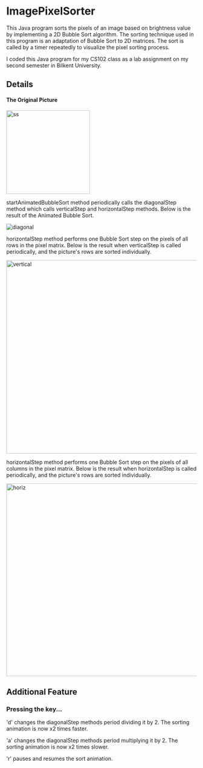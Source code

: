 # ImagePixelSorter
This Java program sorts the pixels of an image based on brightness value by implementing a 2D Bubble Sort algorithm. The sorting technique used in this program is an adaptation of Bubble Sort to 2D matrices. The sort is called by a timer repeatedly to visualize the pixel sorting process.

I coded this Java program for my CS102 class as a lab assignment on my second semester in Bilkent University.

## Details

#### The Original Picture

<img width="221" alt="ss" src="https://github.com/ph7oeuf/Image-Pixel-Sorter/assets/77412814/2dc38214-7e10-4aa9-a591-2bebde4a1c4c">


startAnimatedBubbleSort method periodically calls the diagonalStep method which calls verticalStep and horizontalStep methods.
Below is the result of the Animated Bubble Sort. 

![diagonal](https://github.com/ph7oeuf/Image-Pixel-Sorter/assets/77412814/cbe9ba68-b4a7-450b-b255-5a18f8d737f1)


horizontalStep method performs one Bubble Sort step on the pixels of all rows in the pixel matrix.
Below is the result when verticalStep is called periodically, and the picture's rows are sorted individually.

<img width="511" alt="vertical" src="https://github.com/ph7oeuf/Image-Pixel-Sorter/assets/77412814/e6555968-c389-48bc-8436-24153e50806b">


horizontalStep method performs one Bubble Sort step on the pixels of all columns in the pixel matrix.
Below is the result when horizontalStep is called periodically, and the picture's rows are sorted individually.

<img width="509" alt="horiz" src="https://github.com/ph7oeuf/Image-Pixel-Sorter/assets/77412814/1f772e7b-8911-4d8b-9699-81e3a377d60d">

## Additional Feature
### Pressing the key...
   'd' changes the diagonalStep methods period dividing it by 2. The sorting animation is now x2 times faster.
            
   'a' changes the diagonalStep methods period multiplying it by 2. The sorting animation is now x2 times slower.
          
   'r' pauses and resumes the sort animation.
